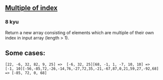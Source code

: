 <h2><a href=https://www.codewars.com/kata/5a34b80155519e1a00000009/train/javascript target="_blank">Multiple of  index</a></h2><h3>8 kyu</h3><p>Return a new array consisting of elements which are multiple of their own index in input array (length &gt; 1).</p><h2 id="some-cases">Some cases:</h2><pre><code class="language-javascript">[<span class="cm-number">22</span>, <span class="cm-operator">-</span><span class="cm-number">6</span>, <span class="cm-number">32</span>, <span class="cm-number">82</span>, <span class="cm-number">9</span>, <span class="cm-number">25</span>] <span class="cm-operator">=&gt;</span>  [<span class="cm-operator">-</span><span class="cm-number">6</span>, <span class="cm-number">32</span>, <span class="cm-number">25</span>][<span class="cm-number">68</span>, <span class="cm-operator">-</span><span class="cm-number">1</span>, <span class="cm-number">1</span>, <span class="cm-operator">-</span><span class="cm-number">7</span>, <span class="cm-number">10</span>, <span class="cm-number">10</span>] <span class="cm-operator">=&gt;</span> [<span class="cm-operator">-</span><span class="cm-number">1</span>, <span class="cm-number">10</span>][<span class="cm-operator">-</span><span class="cm-number">56</span>,<span class="cm-operator">-</span><span class="cm-number">85</span>,<span class="cm-number">72</span>,<span class="cm-operator">-</span><span class="cm-number">26</span>,<span class="cm-operator">-</span><span class="cm-number">14</span>,<span class="cm-number">76</span>,<span class="cm-operator">-</span><span class="cm-number">27</span>,<span class="cm-number">72</span>,<span class="cm-number">35</span>,<span class="cm-operator">-</span><span class="cm-number">21</span>,<span class="cm-operator">-</span><span class="cm-number">67</span>,<span class="cm-number">87</span>,<span class="cm-number">0</span>,<span class="cm-number">21</span>,<span class="cm-number">59</span>,<span class="cm-number">27</span>,<span class="cm-operator">-</span><span class="cm-number">92</span>,<span class="cm-number">68</span>] <span class="cm-operator">=&gt;</span> [<span class="cm-operator">-</span><span class="cm-number">85</span>, <span class="cm-number">72</span>, <span class="cm-number">0</span>, <span class="cm-number">68</span>]</code></pre>
